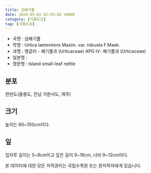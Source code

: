 ```yaml
---
title: 섬쐐기풀
date: 2024-05-03 02:59:50 +0800
category: [식물도감]
tag: [식물도감]
---
```




- 국명 : 섬쐐기풀
- 학명 : Urtica laetevirens Maxim. var. robusta F.Maek.
- 과명 : 앵글러 - 쐐기풀과 (Urticaceae) APG Ⅳ- 쐐기풀과 (Urticaceae)
- 일본명 : 
- 영문명 : Island small-leaf nettle


## 분포
한반도(울릉도, 전남 거문서도, 제주)
## 크기
높이는 60~100cm이다. 
## 잎
입자루 길이는 5~9cm이고 잎은 길이 9~16cm, 너비 9~12cm이다.






본 데이터에 대한 모든 저작권리는 국립수목원 또는 원저작자에게 있습니다.
